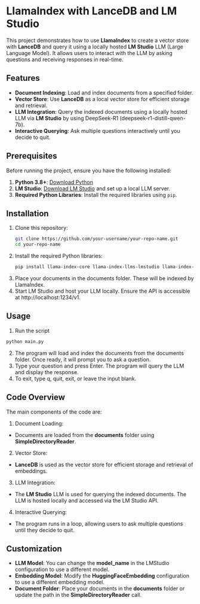 # LlamaIndex with LanceDB and LM Studio

This project demonstrates how to use **LlamaIndex** to create a vector store with **LanceDB** and query it using a locally hosted **LM Studio** LLM (Large Language Model). It allows users to interact with the LLM by asking questions and receiving responses in real-time.

## Features

- **Document Indexing**: Load and index documents from a specified folder.
- **Vector Store**: Use **LanceDB** as a local vector store for efficient storage and retrieval.
- **LLM Integration**: Query the indexed documents using a locally hosted LLM via **LM Studio** by using DeepSeek-R1 (deepseek-r1-distill-qwen-7b).
- **Interactive Querying**: Ask multiple questions interactively until you decide to quit.

## Prerequisites

Before running the project, ensure you have the following installed:

1. **Python 3.8+**: [Download Python](https://www.python.org/downloads/)
2. **LM Studio**: [Download LM Studio](https://lmstudio.ai/) and set up a local LLM server.
3. **Required Python Libraries**: Install the required libraries using `pip`.

## Installation

1. Clone this repository:
   ```bash
   git clone https://github.com/your-username/your-repo-name.git
   cd your-repo-name

2. Install the required Python libraries:
    ```bash
    pip install llama-index-core llama-index-llms-lmstudio llama-index-embeddings-huggingface lancedb
    ```
3. Place your documents in the documents folder. These will be indexed by LlamaIndex.
4. Start LM Studio and host your LLM locally. Ensure the API is accessible at http://localhost:1234/v1.

## Usage

1. Run the script
  ```bash
  python main.py
  ```
2. The program will load and index the documents from the documents folder. Once ready, it will prompt you to ask a question.
3. Type your question and press Enter. The program will query the LLM and display the response.
4. To exit, type q, quit, exit, or leave the input blank.

## Code Overview

The main components of the code are:
1. Document Loading:
- Documents are loaded from the **documents** folder using **SimpleDirectoryReader**.
2. Vector Store:
- **LanceDB** is used as the vector store for efficient storage and retrieval of embeddings.
3. LLM Integration:
- The **LM Studio** LLM is used for querying the indexed documents. The LLM is hosted locally and accessed via the LM Studio API.
4. Interactive Querying:
- The program runs in a loop, allowing users to ask multiple questions until they decide to quit.

## Customization

- **LLM Model**: You can change the **model_name** in the LMStudio configuration to use a different model.
- **Embedding Model**: Modify the **HuggingFaceEmbedding** configuration to use a different embedding model.
- **Document Folder**: Place your documents in the **documents** folder or update the path in the **SimpleDirectoryReader** call.
